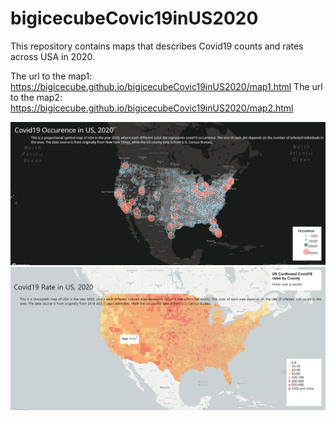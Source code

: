 # bigicecubeCovic19inUS2020
This repository contains maps that describes Covid19 counts and rates across USA in 2020.

The url to the map1: https://bigicecube.github.io/bigicecubeCovic19inUS2020/map1.html
The url to the map2: https://bigicecube.github.io/bigicecubeCovic19inUS2020/map2.html

![Map1](https://github.com/bigicecube/bigicecubeCovic19inUS2020/blob/main/img/map1.png)
![Map2](https://github.com/bigicecube/bigicecubeCovic19inUS2020/blob/main/img/map2.png)

